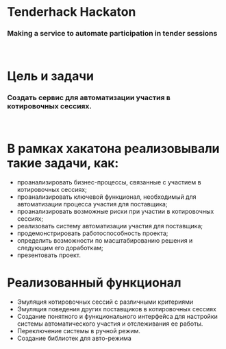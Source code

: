 
# Tenderhack Hackaton
### Making a service to automate participation in tender sessions
<br>

# Цель и задачи
### Создать сервис для автоматизации участия в котировочных сессиях.
<br>

# В рамках хакатона реализовывали такие задачи, как:
* проанализировать бизнес-процессы, связанные с участием в котировочных сессиях;
* проанализировать ключевой функционал, необходимый для автоматизации процесса участия для поставщика;
* проанализировать возможные риски при участии в котировочных сессиях;
* реализовать систему автоматизации участия для поставщика;
* продемонстрировать работоспособность проекта;
* определить возможности по масштабированию решения и следующим его доработкам;
* презентовать проект.

# Реализованный функционал
* Эмуляция котировочных сессий с различными критериями
* Эмуляция поведения других поставщиков в котировочных сессиях
* Создание понятного и функционального интерфейса для настройки системы автоматического участия и отслеживания ее работы.
* Переключение системы в ручной режим.
* Создание библиотек для авто-режима